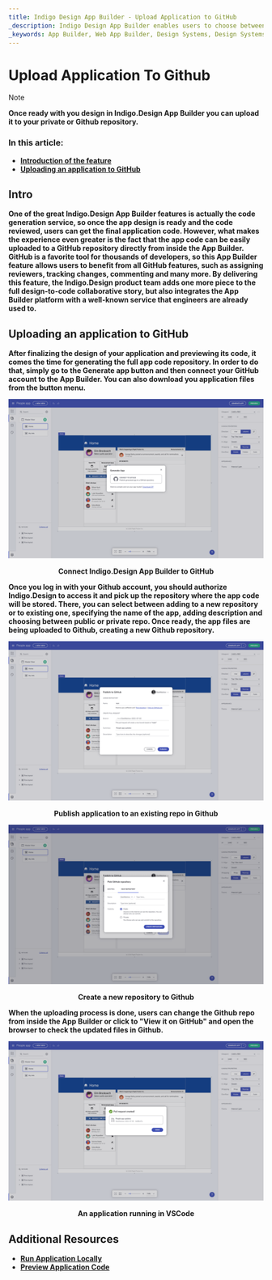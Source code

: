 ```yaml
---
title: Indigo Design App Builder - Upload Application to GitHub
_description: Indigo Design App Builder enables users to choose between downloading their application locally or uploading it to their GitHub repository.
_keywords: App Builder, Web App Builder, Design Systems, Design Systems UX, UI kit, Sketch, Ignite UI for Angular, Sketch to Angular, Angular, Angular Design System, Export code from Sketch, Design Kits for Angular, Sketch UI kits, GitHub
---
```

# Upload Application To Github

> [!NOTE]
><b>Once ready with you design in Indigo.Design App Builder you can upload it to your private or Github repository. 


### In this article:
* <a href="#intro">Introduction of the feature</a>
* <a href="#uploading-an-application-to-github">Uploading an application to GitHub</a>

## Intro
One of the great Indigo.Design App Builder features is actually the code generation service, so once the app design is ready and the code reviewed, users can get the final application code. However, what makes the experience even greater is the fact that the app code can be easily uploaded to a GitHub repository directly from inside the App Builder. GitHub is a favorite tool for thousands of developers, so this App Builder feature allows users to benefit from all GitHub features, such as assigning reviewers, tracking changes, commenting and many more. By delivering this feature, the Indigo.Design product team adds one more piece to the full design-to-code collaborative story, but also integrates the App Builder platform with a well-known service that engineers are already used to. 

## Uploading an application to GitHub
After finalizing the design of your application and previewing its code, it comes the time for generating the full app code repository. In order to do that, simply go to the Generate app button and then connect your GitHub account to the App Builder. You can also download you application files from the button menu.


<img class="responsive-img" src="../../images/connect-to-github.png" srcset="../../images/connect-to-github-@2x.png 2x" />
<p style="text-align:center;">Connect Indigo.Design App Builder to GitHub</p>

Once you log in with your Github account, you should authorize Indigo.Design to access it and pick up the repository where the app code will be stored. There, you can select between adding to a new repository or to existing one, specifying the name of the app, adding description and choosing between public or private repo. Once ready, the app files are being uploaded to Github, creating a new Github repository.

<img class="responsive-img" src="../../images/pick-repository-publish-to-github.png" srcset="../../images/pick-repository-publish-to-github-@2x.png 2x" />
<p style="text-align:center;">Publish application to an existing repo in Github</p>

<img class="responsive-img" src="../../images/create-new-repo-publish-to-github.png" srcset="../../images/create-new-repo-publish-to-github-@2x.png 2x" />
<p style="text-align:center;">Create a new repository to Github</p>

When the uploading process is done, users can change the Github repo from inside the App Builder or click to "View it on GitHub" and open the browser to check the updated files in Github.

<img class="responsive-img" src="../../images/view-application-publish-to-github.png" srcset="../../images/view-application-publish-to-github-@2x.png 2x" />
<p style="text-align:center;">An application running in VSCode</p>

## Additional Resources

<div class="divider--half"></div>

* [Run Application Locally](run-application-locally.md)
* [Preview Application Code](../../appbuilder/preview-code.md)
